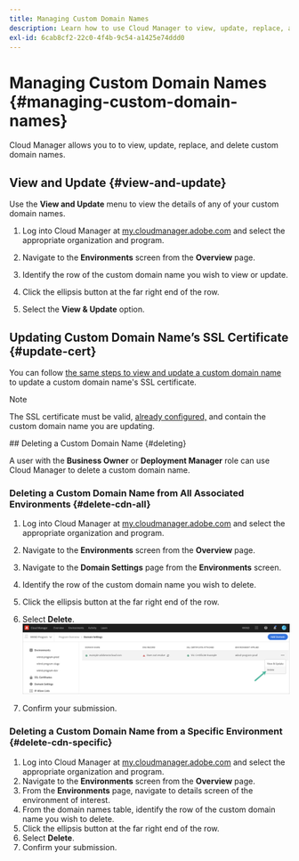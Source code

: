 ```yaml
---
title: Managing Custom Domain Names
description: Learn how to use Cloud Manager to view, update, replace, and delete custom domain names.
exl-id: 6cab8cf2-22c0-4f4b-9c54-a1425e74ddd0
---
```

# Managing Custom Domain Names {#managing-custom-domain-names}

Cloud Manager allows you to to view, update, replace, and delete custom domain names.

## View and Update {#view-and-update}

Use the **View and Update** menu to view the details of any of your custom domain names.

1. Log into Cloud Manager at [my.cloudmanager.adobe.com](https://my.cloudmanager.adobe.com/) and select the appropriate organization and program.

1. Navigate to the **Environments** screen from the **Overview** page.

1. Identify the row of the custom domain name you wish to view or update.

1. Click the ellipsis button at the far right end of the row.

1. Select the **View &amp; Update** option.

## Updating Custom Domain Name’s SSL Certificate {#update-cert}

You can follow [the same steps to view and update a custom domain name](#view-and-update) to update a custom domain name's SSL certificate.

>[!NOTE]
>
>The SSL certificate must be valid, [already configured,](/help/implementing/cloud-manager/managing-ssl-certifications/introduction.md) and contain the custom domain name you are updating.

## Deleting a Custom Domain Name {#deleting}

A user with the **Business Owner** or **Deployment Manager** role can use Cloud Manager to delete a custom domain name.

### Deleting a Custom Domain Name from All Associated Environments {#delete-cdn-all}

1. Log into Cloud Manager at [my.cloudmanager.adobe.com](https://my.cloudmanager.adobe.com/) and select the appropriate organization and program.

1. Navigate to the **Environments** screen from the **Overview** page.

1. Navigate to the **Domain Settings** page from the **Environments** screen.

1. Identify the row of the custom domain name you wish to delete.

1. Click the ellipsis button at the far right end of the row.

1. Select **Delete**.
   ![](/help/implementing/cloud-manager/assets/cdn/cdn-delete.png)

1. Confirm your submission.

### Deleting a Custom Domain Name from a Specific Environment {#delete-cdn-specific}

1. Log into Cloud Manager at [my.cloudmanager.adobe.com](https://my.cloudmanager.adobe.com/) and select the appropriate organization and program.
1. Navigate to the **Environments** screen from the **Overview** page.
1. From the **Environments** page, navigate to details screen of the environment of interest.
1. From the domain names table, identify the row of the custom domain name you wish to delete.
1. Click the ellipsis button at the far right end of the row.
1. Select **Delete**.
1. Confirm your submission.
